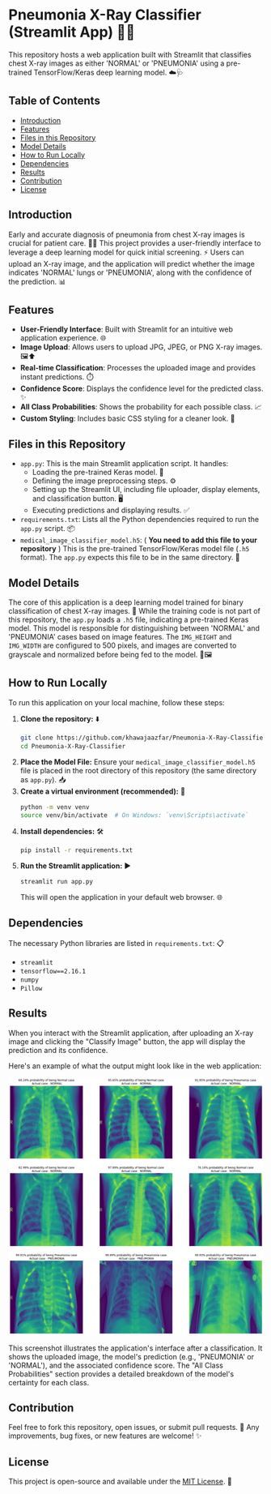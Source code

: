 # Pneumonia X-Ray Classifier (Streamlit App) 🏥🔬

This repository hosts a web application built with Streamlit that classifies chest X-ray images as either 'NORMAL' or 'PNEUMONIA' using a pre-trained TensorFlow/Keras deep learning model. ☁️🩺

## Table of Contents

* [Introduction](#introduction)
* [Features](#features)
* [Files in this Repository](#files-in-this-repository)
* [Model Details](#model-details)
* [How to Run Locally](#how-to-run-locally)
* [Dependencies](#dependencies)
* [Results](#results) 
* [Contribution](#contribution)
* [License](#license)

## Introduction

Early and accurate diagnosis of pneumonia from chest X-ray images is crucial for patient care. 👨‍⚕️ This project provides a user-friendly interface to leverage a deep learning model for quick initial screening. ⚡ Users can upload an X-ray image, and the application will predict whether the image indicates 'NORMAL' lungs or 'PNEUMONIA', along with the confidence of the prediction. 📊

## Features

* **User-Friendly Interface**: Built with Streamlit for an intuitive web application experience. 🌐
* **Image Upload**: Allows users to upload JPG, JPEG, or PNG X-ray images. 🖼️⬆️
* **Real-time Classification**: Processes the uploaded image and provides instant predictions. ⏱️
* **Confidence Score**: Displays the confidence level for the predicted class. ✨
* **All Class Probabilities**: Shows the probability for each possible class. 📈
* **Custom Styling**: Includes basic CSS styling for a cleaner look. 🎨

## Files in this Repository

* `app.py`: This is the main Streamlit application script. It handles:
    * Loading the pre-trained Keras model. 🧠
    * Defining the image preprocessing steps. ⚙️
    * Setting up the Streamlit UI, including file uploader, display elements, and classification button. 🖥️
    * Executing predictions and displaying results. ✅
* `requirements.txt`: Lists all the Python dependencies required to run the `app.py` script. 📦
* `medical_image_classifier_model.h5`: ( **You need to add this file to your repository** ) This is the pre-trained TensorFlow/Keras model file (`.h5` format). The `app.py` expects this file to be in the same directory. 📁

## Model Details

The core of this application is a deep learning model trained for binary classification of chest X-ray images. 🧠 While the training code is not part of this repository, the `app.py` loads a `.h5` file, indicating a pre-trained Keras model. This model is responsible for distinguishing between 'NORMAL' and 'PNEUMONIA' cases based on image features. The `IMG_HEIGHT` and `IMG_WIDTH` are configured to 500 pixels, and images are converted to grayscale and normalized before being fed to the model. 📏🖼️

## How to Run Locally

To run this application on your local machine, follow these steps:

1.  **Clone the repository:** ⬇️
    ```bash
    git clone https://github.com/khawajaazfar/Pneumonia-X-Ray-Classifier
    cd Pneumonia-X-Ray-Classifier
    ```
2.  **Place the Model File:** Ensure your `medical_image_classifier_model.h5` file is placed in the root directory of this repository (the same directory as `app.py`). 📥
3.  **Create a virtual environment (recommended):** 🐍
    ```bash
    python -m venv venv
    source venv/bin/activate  # On Windows: `venv\Scripts\activate`
    ```
4.  **Install dependencies:** 🛠️
    ```bash
    pip install -r requirements.txt
    ```
5.  **Run the Streamlit application:** ▶️
    ```bash
    streamlit run app.py
    ```
    This will open the application in your default web browser. 🌐

## Dependencies

The necessary Python libraries are listed in `requirements.txt`: 📋

* `streamlit` 
* `tensorflow==2.16.1`
* `numpy` 
* `Pillow`

## Results

When you interact with the Streamlit application, after uploading an X-ray image and clicking the "Classify Image" button, the app will display the prediction and its confidence.

Here's an example of what the output might look like in the web application:

![Prediction Result Example](result.webp)

This screenshot illustrates the application's interface after a classification. It shows the uploaded image, the model's prediction (e.g., 'PNEUMONIA' or 'NORMAL'), and the associated confidence score. The "All Class Probabilities" section provides a detailed breakdown of the model's certainty for each class.

## Contribution

Feel free to fork this repository, open issues, or submit pull requests. 🤝 Any improvements, bug fixes, or new features are welcome! ✨

## License

This project is open-source and available under the [MIT License](LICENSE). 📝
